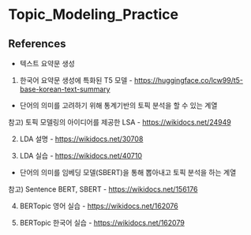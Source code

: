 # Topic_Modeling_Practice

## References
* 텍스트 요약문 생성
1. 한국어 요약문 생성에 특화된 T5 모델 - https://huggingface.co/lcw99/t5-base-korean-text-summary

* 단어의 의미를 고려하기 위해 통계기반의 토픽 분석을 할 수 있는 계열

참고) 토픽 모델링의 아이디어를 제공한 LSA - https://wikidocs.net/24949

2. LDA 설명 - https://wikidocs.net/30708

3. LDA 실습 - https://wikidocs.net/40710

* 단어의 의미를 임베딩 모델(SBERT)을 통해 뽑아내고 토픽 분석을 하는 계열
  
참고) Sentence BERT, SBERT - https://wikidocs.net/156176

4. BERTopic 영어 실습 - https://wikidocs.net/162076

5. BERTopic 한국어 실습 - https://wikidocs.net/162079
